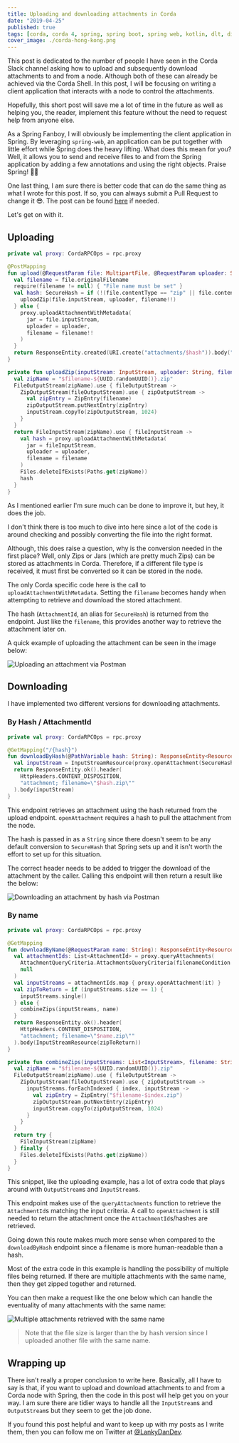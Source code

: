 ```yaml
---
title: Uploading and downloading attachments in Corda
date: "2019-04-25"
published: true
tags: [corda, corda 4, spring, spring boot, spring web, kotlin, dlt, distributed ledger technology, blockchain]
cover_image: ./corda-hong-kong.png
---
```


This post is dedicated to the number of people I have seen in the Corda Slack channel asking how to upload and subsequently download attachments to and from a node. Although both of these can already be achieved via the Corda Shell. In this post, I will be focusing on writing a client application that interacts with a node to control the attachments.

Hopefully, this short post will save me a lot of time in the future as well as helping you, the reader, implement this feature without the need to request help from anyone else.

As a Spring Fanboy, I will obviously be implementing the client application in Spring. By leveraging `spring-web`, an application can be put together with little effort while Spring does the heavy lifting. What does this mean for you? Well, it allows you to send and receive files to and from the Spring application by adding a few annotations and using the right objects. Praise Spring! 🙌🙏

One last thing, I am sure there is better code that can do the same thing as what I wrote for this post. If so, you can always submit a Pull Request to change it 😎. The post can be found [here](https://github.com/lankydan/lankydanblog-jamstack/blob/master/content/blog/2019/corda-attachment-download/index.md) if needed.

Let's get on with it.

## Uploading

```kotlin
private val proxy: CordaRPCOps = rpc.proxy

@PostMapping
fun upload(@RequestParam file: MultipartFile, @RequestParam uploader: String): ResponseEntity<String> {
  val filename = file.originalFilename
  require(filename != null) { "File name must be set" }
  val hash: SecureHash = if (!(file.contentType == "zip" || file.contentType == "jar")) {
    uploadZip(file.inputStream, uploader, filename!!)
  } else {
    proxy.uploadAttachmentWithMetadata(
      jar = file.inputStream,
      uploader = uploader,
      filename = filename!!
    )
  }
  return ResponseEntity.created(URI.create("attachments/$hash")).body("Attachment uploaded with hash - $hash")
}

private fun uploadZip(inputStream: InputStream, uploader: String, filename: String): AttachmentId {
  val zipName = "$filename-${UUID.randomUUID()}.zip"
  FileOutputStream(zipName).use { fileOutputStream ->
    ZipOutputStream(fileOutputStream).use { zipOutputStream ->
      val zipEntry = ZipEntry(filename)
      zipOutputStream.putNextEntry(zipEntry)
      inputStream.copyTo(zipOutputStream, 1024)
    }
  }
  return FileInputStream(zipName).use { fileInputStream ->
    val hash = proxy.uploadAttachmentWithMetadata(
      jar = fileInputStream,
      uploader = uploader,
      filename = filename
    )
    Files.deleteIfExists(Paths.get(zipName))
    hash
  }
}
```

As I mentioned earlier I'm sure much can be done to improve it, but hey, it does the job.

I don't think there is too much to dive into here since a lot of the code is around checking and possibly converting the file into the right format.

Although, this does raise a question, why is the conversion needed in the first place? Well, only Zips or Jars (which are pretty much Zips) can be stored as attachments in Corda. Therefore, if a different file type is received, it must first be converted so it can be stored in the node.

The only Corda specific code here is the call to `uploadAttachmentWithMetadata`. Setting the `filename` becomes handy when attempting to retrieve and download the stored attachment.

The hash (`AttachmentId`, an alias for `SecureHash`) is returned from the endpoint. Just like the `filename`, this provides another way to retrieve the attachment later on.

A quick example of uploading the attachment can be seen in the image below:

![Uploading an attachment via Postman](upload.png)

## Downloading

I have implemented two different versions for downloading attachments.

### By Hash / AttachmentId

```kotlin
private val proxy: CordaRPCOps = rpc.proxy

@GetMapping("/{hash}")
fun downloadByHash(@PathVariable hash: String): ResponseEntity<Resource> {
  val inputStream = InputStreamResource(proxy.openAttachment(SecureHash.parse(hash)))
  return ResponseEntity.ok().header(
    HttpHeaders.CONTENT_DISPOSITION,
    "attachment; filename=\"$hash.zip\""
  ).body(inputStream)
}
```

This endpoint retrieves an attachment using the hash returned from the upload endpoint. `openAttachment` requires a hash to pull the attachment from the node.

The hash is passed in as a `String` since there doesn't seem to be any default conversion to `SecureHash` that Spring sets up and it isn't worth the effort to set up for this situation.

The correct header needs to be added to trigger the download of the attachment by the caller. Calling this endpoint will then return a result like the below:

![Downloading an attachment by hash via Postman](by-hash.png)

### By name

```kotlin
private val proxy: CordaRPCOps = rpc.proxy

@GetMapping
fun downloadByName(@RequestParam name: String): ResponseEntity<Resource> {
  val attachmentIds: List<AttachmentId> = proxy.queryAttachments(
    AttachmentQueryCriteria.AttachmentsQueryCriteria(filenameCondition = Builder.equal(name)),
    null
  )
  val inputStreams = attachmentIds.map { proxy.openAttachment(it) }
  val zipToReturn = if (inputStreams.size == 1) {
    inputStreams.single()
  } else {
    combineZips(inputStreams, name)
  }
  return ResponseEntity.ok().header(
    HttpHeaders.CONTENT_DISPOSITION,
    "attachment; filename=\"$name.zip\""
  ).body(InputStreamResource(zipToReturn))
}

private fun combineZips(inputStreams: List<InputStream>, filename: String): InputStream {
  val zipName = "$filename-${UUID.randomUUID()}.zip"
  FileOutputStream(zipName).use { fileOutputStream ->
    ZipOutputStream(fileOutputStream).use { zipOutputStream ->
      inputStreams.forEachIndexed { index, inputStream ->
        val zipEntry = ZipEntry("$filename-$index.zip")
        zipOutputStream.putNextEntry(zipEntry)
        inputStream.copyTo(zipOutputStream, 1024)
      }
    }
  }
  return try {
    FileInputStream(zipName)
  } finally {
    Files.deleteIfExists(Paths.get(zipName))
  }
}
```

This snippet, like the uploading example, has a lot of extra code that plays around with `OutputStream`s and `InputStream`s.

This endpoint makes use of the `queryAttachments` function to retrieve the `AttachmentId`s matching the input criteria. A call to `openAttachment` is still needed to return the attachment once the `AttachmentId`s/hashes are retrieved. 

Going down this route makes much more sense when compared to the `downloadByHash` endpoint since a filename is more human-readable than a hash.

Most of the extra code in this example is handling the possibility of multiple files being returned. If there are multiple attachments with the same name, then they get zipped together and returned.

You can then make a request like the one below which can handle the eventuality of many attachments with the same name:

![Multiple attachments retrieved with the same name](by-name-multiple-attachments.png)

> Note that the file size is larger than the by hash version since I uploaded another file with the same name.

## Wrapping up

There isn't really a proper conclusion to write here. Basically, all I have to say is that, if you want to upload and download attachments to and from a Corda node with Spring, then the code in this post will help get you on your way. I am sure there are tidier ways to handle all the `InputStream`s and `OutputStream`s but they seem to get the job done.

If you found this post helpful and want to keep up with my posts as I write them, then you can follow me on Twitter at [@LankyDanDev](https://twitter.com/lankydandev).
